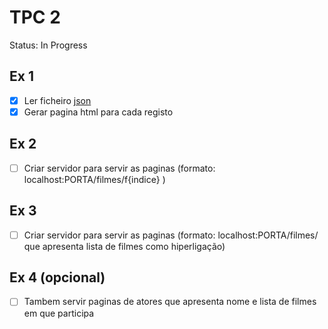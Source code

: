 # TPC 2

Status: In Progress

## Ex 1

- [x]  Ler ficheiro [json](https://epl.di.uminho.pt/~jcr/AULAS/ATP2021/datasets/cinemaATP.json)
- [x]  Gerar pagina html para cada registo

## Ex 2

- [ ]  Criar servidor para servir as paginas (formato: localhost:PORTA/filmes/f{indice} )

## Ex 3

- [ ]  Criar servidor para servir as paginas (formato: localhost:PORTA/filmes/ que apresenta lista de filmes como hiperligação)

## Ex 4 (opcional)

- [ ]  Tambem servir paginas de atores que apresenta nome e lista de filmes em que participa